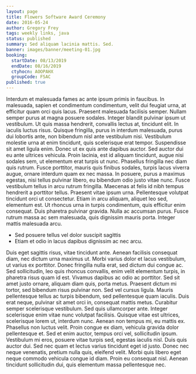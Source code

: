 ```yaml
---
layout: page
title: Flowers Software Award Ceremony
date: 2016-05-24
author: Gregory Frey
tags: weekly links, java
status: published
summary: Sed aliquam lacinia mattis. Sed.
banner: images/banner/meeting-01.jpg
booking:
  startDate: 08/13/2019
  endDate: 08/16/2019
  ctyhocn: AOOPAHX
  groupCode: FSAC
published: true
---
```

Interdum et malesuada fames ac ante ipsum primis in faucibus. In malesuada, sapien et condimentum condimentum, velit dui feugiat urna, at efficitur quam orci quis lacus. Praesent malesuada facilisis semper. Nullam semper purus at magna posuere sodales. Integer blandit pulvinar ipsum ut vestibulum. Ut quis massa hendrerit, convallis lectus at, tincidunt elit. In iaculis luctus risus. Quisque fringilla, purus in interdum malesuada, purus dui lobortis ante, non bibendum nisl ante vestibulum nisi. Vestibulum molestie urna at enim tincidunt, quis scelerisque erat tempor. Suspendisse sit amet ligula enim.
Donec ut ex quis ante dapibus auctor. Sed auctor dui eu ante ultrices vehicula. Proin lacinia, est id aliquam tincidunt, augue nisi sodales sem, ut elementum erat turpis ut nunc. Phasellus fringilla nec diam quis rutrum. Fusce porttitor, mauris quis finibus sodales, turpis lacus viverra augue, ornare interdum quam ex nec massa. In posuere, purus a maximus egestas, nisi tellus pulvinar libero, eu bibendum odio justo vitae nunc. Fusce vestibulum tellus in arcu rutrum fringilla. Maecenas at felis id nibh tempus hendrerit a porttitor tellus. Praesent vitae ipsum urna. Pellentesque volutpat tincidunt orci ut consectetur. Etiam in arcu aliquam, aliquet leo sed, elementum est. Ut rhoncus urna in turpis condimentum, quis efficitur enim consequat. Duis pharetra pulvinar gravida. Nulla ac accumsan purus. Fusce rutrum massa ac sem malesuada, quis dignissim mauris porta. Integer mattis malesuada arcu.

* Sed posuere tellus vel dolor suscipit sagittis
* Etiam et odio in lacus dapibus dignissim ac nec arcu.

Duis eget sagittis risus, vitae tincidunt ante. Aenean facilisis consequat diam, nec dictum urna maximus ut. Morbi varius dolor et lacus vestibulum, ut varius ex porttitor. Donec fringilla nulla erat, sed dictum dui congue ac. Sed sollicitudin, leo quis rhoncus convallis, enim velit elementum turpis, in pharetra risus quam id est. Vivamus dapibus ac odio ac porttitor. Sed sit amet justo ornare, aliquam diam quis, porta metus. Praesent dictum mi tortor, sed bibendum risus pulvinar non. Sed vel cursus ligula. Mauris pellentesque tellus ac turpis bibendum, sed pellentesque quam iaculis. Duis erat neque, pulvinar sit amet orci in, consequat mattis metus.
Curabitur semper scelerisque vestibulum. Sed quis ullamcorper ante. Integer scelerisque enim vitae nunc volutpat facilisis. Quisque vitae est ultrices, scelerisque lorem ut, interdum nunc. Aenean non tempus mi, eu mattis ex. Phasellus non luctus velit. Proin congue ex diam, vehicula gravida dolor pellentesque et. Sed et enim auctor, tempus orci vel, sollicitudin ipsum. Vestibulum mi eros, posuere vitae turpis sed, egestas iaculis nisl. Duis quis auctor dui. Sed nec quam et lectus varius tincidunt eget id justo. Donec nec neque venenatis, pretium nulla quis, eleifend velit. Morbi quis libero eget neque commodo vehicula congue id diam. Proin eu consequat nisl. Aenean tincidunt sollicitudin dui, quis elementum massa pellentesque nec.
